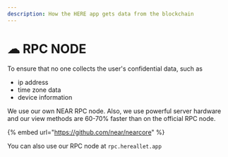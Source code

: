 ```yaml
---
description: How the HERE app gets data from the blockchain
---
```


# ☁ RPC NODE

To ensure that no one collects the user's confidential data, such as

* ip address
* time zone data
* device information

We use our own NEAR RPC node. Also, we use powerful server hardware and our view methods are 60-70% faster than on the official RPC node.

{% embed url="https://github.com/near/nearcore" %}

You can also use our RPC node at `rpc.hereallet.app`
